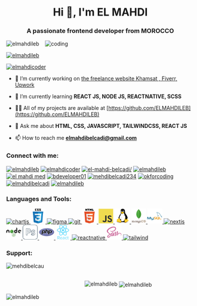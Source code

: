 <h1 align="center">Hi 👋, I'm EL MAHDI</h1>
<h3 align="center">A passionate frontend developer from MOROCCO</h3>
<img align="right"  alt="coding" width="400" src="https://i.pinimg.com/originals/74/63/59/74635989b770a38189fff31a8ef152ea.gif" >



<p align="left"> <img src="https://komarev.com/ghpvc/?username=elmahdileb&label=Profile%20views&color=0e75b6&style=flat" alt="elmahdileb" /> </p>

<p align="left"> <a href="https://github.com/ryo-ma/github-profile-trophy"><img src="https://github-profile-trophy.vercel.app/?username=elmahdileb" alt="elmahdileb" /></a> </p>

<p align="left"> <a href="https://twitter.com/elmahdicoder" target="blank"><img src="https://img.shields.io/twitter/follow/elmahdicoder?logo=twitter&style=for-the-badge" alt="elmahdicoder" /></a> </p>

- 🔭 I’m currently working on [the freelance website Khamsat , Fiverr, Upwork](https://elmahdileb.github.io/maktabtAbuFahd/)

- 🌱 I’m currently learning **REACT JS, NODE JS, REACTNATIVE, SCSS**

- 👨‍💻 All of my projects are available at [https://github.com/ELMAHDILEB](https://github.com/ELMAHDILEB)

- 💬 Ask me about **HTML, CSS, JAVASCRIPT, TAILWINDCSS, REACT JS**

- 📫 How to reach me **elmahdibelcadi@gmail.com**

<h3 align="left">Connect with me:</h3>
<p align="left">
<a href="https://dev.to/elmahdileb" target="blank"><img align="center" src="https://raw.githubusercontent.com/rahuldkjain/github-profile-readme-generator/master/src/images/icons/Social/devto.svg" alt="elmahdileb" height="30" width="40" /></a>
<a href="https://twitter.com/elmahdicoder" target="blank"><img align="center" src="https://raw.githubusercontent.com/rahuldkjain/github-profile-readme-generator/master/src/images/icons/Social/twitter.svg" alt="elmahdicoder" height="30" width="40" /></a>
<a href="https://linkedin.com/in/el-mahdi-belcadi/" target="blank"><img align="center" src="https://raw.githubusercontent.com/rahuldkjain/github-profile-readme-generator/master/src/images/icons/Social/linked-in-alt.svg" alt="el-mahdi-belcadi/" height="30" width="40" /></a>
<a href="https://codesandbox.com/elmahdileb" target="blank"><img align="center" src="https://raw.githubusercontent.com/rahuldkjain/github-profile-readme-generator/master/src/images/icons/Social/codesandbox.svg" alt="elmahdileb" height="30" width="40" /></a>
<a href="https://fb.com/el mahdi med" target="blank"><img align="center" src="https://raw.githubusercontent.com/rahuldkjain/github-profile-readme-generator/master/src/images/icons/Social/facebook.svg" alt="el mahdi med" height="30" width="40" /></a>
<a href="https://instagram.com/bdeveloper01" target="blank"><img align="center" src="https://raw.githubusercontent.com/rahuldkjain/github-profile-readme-generator/master/src/images/icons/Social/instagram.svg" alt="bdeveloper01" height="30" width="40" /></a>
<a href="https://medium.com/mehdibelcadi234" target="blank"><img align="center" src="https://raw.githubusercontent.com/rahuldkjain/github-profile-readme-generator/master/src/images/icons/Social/medium.svg" alt="mehdibelcadi234" height="30" width="40" /></a>
<a href="https://www.youtube.com/@okforcoding" target="blank"><img align="center" src="https://raw.githubusercontent.com/rahuldkjain/github-profile-readme-generator/master/src/images/icons/Social/youtube.svg" alt="okforcoding" height="30" width="40" /></a>
<a href="https://www.hackerrank.com/elmahdibelcadi" target="blank"><img align="center" src="https://raw.githubusercontent.com/rahuldkjain/github-profile-readme-generator/master/src/images/icons/Social/hackerrank.svg" alt="elmahdibelcadi" height="30" width="40" /></a>
<a href="https://www.leetcode.com/elmahdileb" target="blank"><img align="center" src="https://raw.githubusercontent.com/rahuldkjain/github-profile-readme-generator/master/src/images/icons/Social/leet-code.svg" alt="elmahdileb" height="30" width="40" /></a>
</p>

<h3 align="left">Languages and Tools:</h3>
<p align="left"> <a href="https://www.chartjs.org" target="_blank" rel="noreferrer"> <img src="https://www.chartjs.org/media/logo-title.svg" alt="chartjs" width="40" height="40"/> </a> <a href="https://www.w3schools.com/css/" target="_blank" rel="noreferrer"> <img src="https://raw.githubusercontent.com/devicons/devicon/master/icons/css3/css3-original-wordmark.svg" alt="css3" width="40" height="40"/> </a> <a href="https://www.figma.com/" target="_blank" rel="noreferrer"> <img src="https://www.vectorlogo.zone/logos/figma/figma-icon.svg" alt="figma" width="40" height="40"/> </a> <a href="https://git-scm.com/" target="_blank" rel="noreferrer"> <img src="https://www.vectorlogo.zone/logos/git-scm/git-scm-icon.svg" alt="git" width="40" height="40"/> </a> <a href="https://www.w3.org/html/" target="_blank" rel="noreferrer"> <img src="https://raw.githubusercontent.com/devicons/devicon/master/icons/html5/html5-original-wordmark.svg" alt="html5" width="40" height="40"/> </a> <a href="https://developer.mozilla.org/en-US/docs/Web/JavaScript" target="_blank" rel="noreferrer"> <img src="https://raw.githubusercontent.com/devicons/devicon/master/icons/javascript/javascript-original.svg" alt="javascript" width="40" height="40"/> </a> <a href="https://www.linux.org/" target="_blank" rel="noreferrer"> <img src="https://raw.githubusercontent.com/devicons/devicon/master/icons/linux/linux-original.svg" alt="linux" width="40" height="40"/> </a> <a href="https://www.mongodb.com/" target="_blank" rel="noreferrer"> <img src="https://raw.githubusercontent.com/devicons/devicon/master/icons/mongodb/mongodb-original-wordmark.svg" alt="mongodb" width="40" height="40"/> </a> <a href="https://www.mysql.com/" target="_blank" rel="noreferrer"> <img src="https://raw.githubusercontent.com/devicons/devicon/master/icons/mysql/mysql-original-wordmark.svg" alt="mysql" width="40" height="40"/> </a> <a href="https://nextjs.org/" target="_blank" rel="noreferrer"> <img src="https://cdn.worldvectorlogo.com/logos/nextjs-2.svg" alt="nextjs" width="40" height="40"/> </a> <a href="https://nodejs.org" target="_blank" rel="noreferrer"> <img src="https://raw.githubusercontent.com/devicons/devicon/master/icons/nodejs/nodejs-original-wordmark.svg" alt="nodejs" width="40" height="40"/> </a> <a href="https://www.photoshop.com/en" target="_blank" rel="noreferrer"> <img src="https://raw.githubusercontent.com/devicons/devicon/master/icons/photoshop/photoshop-line.svg" alt="photoshop" width="40" height="40"/> </a> <a href="https://www.php.net" target="_blank" rel="noreferrer"> <img src="https://raw.githubusercontent.com/devicons/devicon/master/icons/php/php-original.svg" alt="php" width="40" height="40"/> </a> <a href="https://reactjs.org/" target="_blank" rel="noreferrer"> <img src="https://raw.githubusercontent.com/devicons/devicon/master/icons/react/react-original-wordmark.svg" alt="react" width="40" height="40"/> </a> <a href="https://reactnative.dev/" target="_blank" rel="noreferrer"> <img src="https://reactnative.dev/img/header_logo.svg" alt="reactnative" width="40" height="40"/> </a> <a href="https://sass-lang.com" target="_blank" rel="noreferrer"> <img src="https://raw.githubusercontent.com/devicons/devicon/master/icons/sass/sass-original.svg" alt="sass" width="40" height="40"/> </a> <a href="https://tailwindcss.com/" target="_blank" rel="noreferrer"> <img src="https://www.vectorlogo.zone/logos/tailwindcss/tailwindcss-icon.svg" alt="tailwind" width="40" height="40"/> </a> </p>

<h3 align="left">Support:</h3>
<p><a href="https://www.buymeacoffee.com/mehdibelcau"> <img align="left" src="https://cdn.buymeacoffee.com/buttons/v2/default-yellow.png" height="50" width="210" alt="mehdibelcau" /></a></p><br><br>

<p><img align="left" src="https://github-readme-stats.vercel.app/api/top-langs?username=elmahdileb&show_icons=true&locale=en&layout=compact" alt="elmahdileb" /></p>

<p>&nbsp;<img align="center" src="https://github-readme-stats.vercel.app/api?username=elmahdileb&show_icons=true&locale=en" alt="elmahdileb" /></p>

<p><img align="center" src="https://github-readme-streak-stats.herokuapp.com/?user=elmahdileb&" alt="elmahdileb" /></p>
